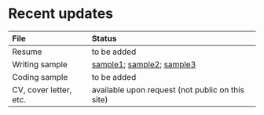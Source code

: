 # Recent updates
| File              | Status                                                                                                                    |
|:---------------------------|:------------------------------------------|
| Resume                 | to be added |
| Writing sample         | <a href="https://drive.google.com/file/d/19asOzVFF6qKCUHThvbtT5yT3xn3VPeSi/view?usp=sharing" target="_blank">sample1</a>; <a href="https://drive.google.com/file/d/19asOzVFF6qKCUHThvbtT5yT3xn3VPeSi/view?usp=sharing" target="_blank">sample2</a>; <a href="https://drive.google.com/file/d/19asOzVFF6qKCUHThvbtT5yT3xn3VPeSi/view?usp=sharing" target="_blank">sample3</a>   |
| Coding sample         | to be added |
| CV, cover letter, etc. | available upon request (not public on this site)                                                                             |
